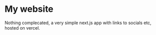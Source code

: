 # My website

Nothing complecated, a very simple next.js app with links to socials etc, hosted on vercel.